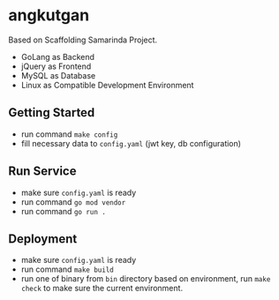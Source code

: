 # angkutgan
Based on Scaffolding Samarinda Project. 
- GoLang as Backend
- jQuery as Frontend
- MySQL as Database
- Linux as Compatible Development Environment

## Getting Started
- run command `make config`
- fill necessary data to `config.yaml` (jwt key, db configuration)

## Run Service
- make sure `config.yaml` is ready
- run command `go mod vendor`
- run command `go run .`

## Deployment
- make sure `config.yaml` is ready
- run command `make build`
- run one of binary from `bin` directory based on environment, run `make check` to make sure the current environment.
